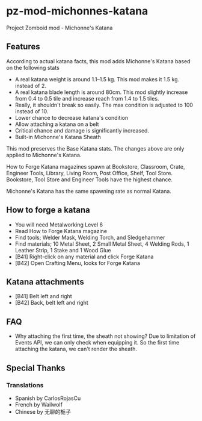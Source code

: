 # pz-mod-michonnes-katana

Project Zomboid mod - Michonne's Katana

## Features

According to actual katana facts, this mod adds Michonne's Katana based on the following stats

- A real katana weight is around 1.1–1.5 kg. This mod makes it 1.5 kg. instead of 2.
- A real katana blade length is around 80cm. This mod slightly increase from 0.4 to 0.5 tile and increase reach from 1.4 to 1.5 tiles.
- Really, it shouldn't break so easily. The max condition is adjusted to 100 instead of 10.
- Lower chance to decrease katana's condition
- Allow attaching a katana on a belt
- Critical chance and damage is significantly increased.
- Built-in Michonne's Katana Sheath

This mod preserves the Base Katana stats. The changes above are only applied to Michonne's Katana.

How to Forge Katana magazines spawn at Bookstore, Classroom, Crate, Engineer Tools, Library, Living Room, Post Office, Shelf, Tool Store. Bookstore, Tool Store and Engineer Tools have the highest chance.

Michonne's Katana has the same spawning rate as normal Katana.

## How to forge a katana

- You will need Metalworking Level 6
- Read How to Forge Katana magazine
- Find tools; Welder Mask, Welding Torch, and Sledgehammer
- Find materials; 10 Metal Sheet, 2 Small Metal Sheet, 4 Welding Rods, 1 Leather Strip, 1 Stake and 1 Wood Glue
- [B41] Right-click on any material and click Forge Katana
- [B42] Open Crafting Menu, looks for Forge Katana

## Katana attachments

- [B41] Belt left and right
- [B42] Back, belt left and right

## FAQ

- Why attaching the first time, the sheath not showing? Due to limitation of Events API, we can only check when equipping it. So the first time attaching the katana, we can't render the sheath.

## Special Thanks

### Translations

- Spanish by CarlosRojasCu
- French by Wailwolf
- Chinese by 无聊的栀子
